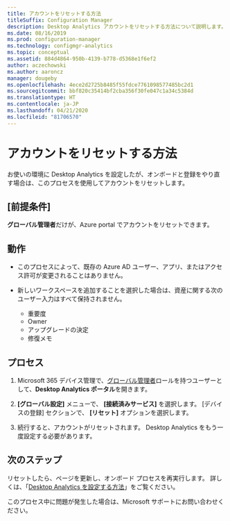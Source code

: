 ```yaml
---
title: アカウントをリセットする方法
titleSuffix: Configuration Manager
description: Desktop Analytics アカウントをリセットする方法について説明します。
ms.date: 08/16/2019
ms.prod: configuration-manager
ms.technology: configmgr-analytics
ms.topic: conceptual
ms.assetid: 884d4864-950b-4139-b778-d5368e1f6ef2
author: aczechowski
ms.author: aaroncz
manager: dougeby
ms.openlocfilehash: 4ece2d2725b8485f55fdce7761098577485bc2d1
ms.sourcegitcommit: bbf820c35414bf2cba356f30fe047c1a34c5384d
ms.translationtype: HT
ms.contentlocale: ja-JP
ms.lasthandoff: 04/21/2020
ms.locfileid: "81706570"
---
```

# <a name="how-to-reset-your-account"></a>アカウントをリセットする方法

<!-- 3733897 -->

お使いの環境に Desktop Analytics を設定したが、オンボードと登録をやり直す場合は、このプロセスを使用してアカウントをリセットします。

## <a name="prerequisites"></a>[前提条件]

**グローバル管理者**だけが、Azure portal でアカウントをリセットできます。

## <a name="behaviors"></a>動作

- このプロセスによって、既存の Azure AD ユーザー、アプリ、またはアクセス許可が変更されることはありません。

- 新しいワークスペースを追加することを選択した場合は、資産に関する次のユーザー入力はすべて保持されません。
    - 重要度
    - Owner
    - アップグレードの決定
    - 修復メモ

## <a name="process"></a>プロセス

1. Microsoft 365 デバイス管理で、[グローバル管理者](https://aka.ms/desktopanalytics)ロールを持つユーザーとして、**Desktop Analytics ポータル**を開きます。

1. **[グローバル設定]** メニューで、 **[接続済みサービス]** を選択します。 [デバイスの登録] セクションで、 **[リセット]** オプションを選択します。

1. 続行すると、アカウントがリセットされます。 Desktop Analytics をもう一度設定する必要があります。

## <a name="next-steps"></a>次のステップ

リセットしたら、ページを更新し、オンボード プロセスを再実行します。 詳しくは、「[Desktop Analytics を設定する方法](set-up.md)」をご覧ください。

このプロセス中に問題が発生した場合は、Microsoft サポートにお問い合わせください。
